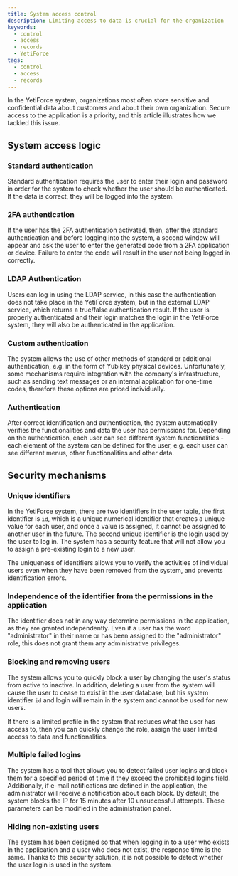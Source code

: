 ```yaml
---
title: System access control
description: Limiting access to data is crucial for the organization
keywords:
  - control
  - access
  - records
  - YetiForce
tags:
  - control
  - access
  - records
---
```


In the YetiForce system, organizations most often store sensitive and confidential data about customers and about their own organization. Secure access to the application is a priority, and this article illustrates how we tackled this issue.

## System access logic

### Standard authentication

Standard authentication requires the user to enter their login and password in order for the system to check whether the user should be authenticated. If the data is correct, they will be logged into the system.

### 2FA authentication

If the user has the 2FA authentication activated, then, after the standard authentication and before logging into the system, a second window will appear and ask the user to enter the generated code from a 2FA application or device. Failure to enter the code will result in the user not being logged in correctly.

### LDAP Authentication

Users can log in using the LDAP service, in this case the authentication does not take place in the YetiForce system, but in the external LDAP service, which returns a true/false authentication result. If the user is properly authenticated and their login matches the login in the YetiForce system, they will also be authenticated in the application.

### Custom authentication

The system allows the use of other methods of standard or additional authentication, e.g. in the form of Yubikey physical devices. Unfortunately, some mechanisms require integration with the company's infrastructure, such as sending text messages or an internal application for one-time codes, therefore these options are priced individually.

### Authentication

After correct identification and authentication, the system automatically verifies the functionalities and data the user has permissions for. Depending on the authentication, each user can see different system functionalities - each element of the system can be defined for the user, e.g. each user can see different menus, other functionalities and other data.

## Security mechanisms

### Unique identifiers

In the YetiForce system, there are two identifiers in the user table, the first identifier is `id`, which is a unique numerical identifier that creates a unique value for each user, and once a value is assigned, it cannot be assigned to another user in the future. The second unique identifier is the login used by the user to log in. The system has a security feature that will not allow you to assign a pre-existing login to a new user.

The uniqueness of identifiers allows you to verify the activities of individual users even when they have been removed from the system, and prevents identification errors.

### Independence of the identifier from the permissions in the application

The identifier does not in any way determine permissions in the application, as they are granted independently. Even if a user has the word "administrator" in their name or has been assigned to the "administrator" role, this does not grant them any administrative privileges.

### Blocking and removing users

The system allows you to quickly block a user by changing the user's status from active to inactive. In addition, deleting a user from the system will cause the user to cease to exist in the user database, but his system identifier `id` and login will remain in the system and cannot be used for new users.

If there is a limited profile in the system that reduces what the user has access to, then you can quickly change the role, assign the user limited access to data and functionalities.

### Multiple failed logins

The system has a tool that allows you to detect failed user logins and block them for a specified period of time if they exceed the prohibited logins field. Additionally, if e-mail notifications are defined in the application, the administrator will receive a notification about each block. By default, the system blocks the IP for 15 minutes after 10 unsuccessful attempts. These parameters can be modified in the administration panel.

### Hiding non-existing users

The system has been designed so that when logging in to a user who exists in the application and a user who does not exist, the response time is the same. Thanks to this security solution, it is not possible to detect whether the user login is used in the system.

